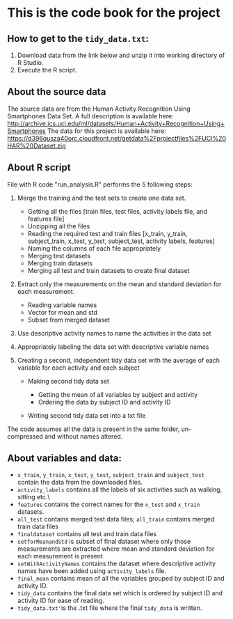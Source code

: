 # This is the code book for the project

## How to get to the `tidy_data.txt`:
1. Download data from the link below and unzip it into working directory of R Studio.
2. Execute the R script.

## About the source data
The source data are from the Human Activity Recognition Using Smartphones Data Set. A full description is available here:
  http://archive.ics.uci.edu/ml/datasets/Human+Activity+Recognition+Using+Smartphones
The data for this project is available here: https://d396qusza40orc.cloudfront.net/getdata%2Fprojectfiles%2FUCI%20HAR%20Dataset.zip 

## About R script
File with R code "run_analysis.R" performs the 5 following steps:  
  
  1. Merge the training and the test sets to create one data set.

      * Getting all the files [train files, test files, activity labels file, and features file]
      * Unzipping all the files
      * Reading the required test and train files [x_train, y_train, subject_train, x_test, y_test, subject_test, activity labels, features]
      * Naming the columns of each file appropriately
      * Merging test datasets
      * Merging train datasets
      * Merging all test and train datasets to create final dataset

2. Extract only the measurements on the mean and standard deviation for each measurement. 

      * Reading variable names 
      * Vector for mean and std
      * Subset from merged dataset

3. Use descriptive activity names to name the activities in the data set

4. Appropriately labeling the data set with descriptive variable names  

5. Creating a second, independent tidy data set with the average of each variable for each activity and each subject   
      * Making second tidy data set 
          * Getting the mean of all variables by subject and activity
          * Ordering the data by subject ID and activity ID

      * Writing second tidy data set into a txt file   

The code assumes all the data is present in the same folder, un-compressed and without names altered.

## About variables and data:   
* `x_train`, `y_train`, `x_test`, `y_test`, `subject_train` and `subject_test` contain the data from the downloaded files.
* `activity_labels` contains all the labels of six activities such as walking, sitting etc.\
* `features` contains the correct names for the `x_test` and `x_train` datasets. 
* `all_test` contains merged test data files;  `all_train` contains merged train data files
* `finaldataset` contains all test and train data files
* `setforMeanandStd` is subset of final dataset where only those measurements are extracted where mean and standard deviation for each measurement is present
* `setWithActivityNames` contains the dataset where descriptive activity names have been added using `activity_labels` file.
* `final_mean` contains mean of all the variables grouped by subject ID and activity ID.
* `tidy_data` contains the final data set which is ordered by subject ID and activity ID for ease of reading.
* `tidy_data.txt'`is the .txt file where the final `tidy_data` is written. 
